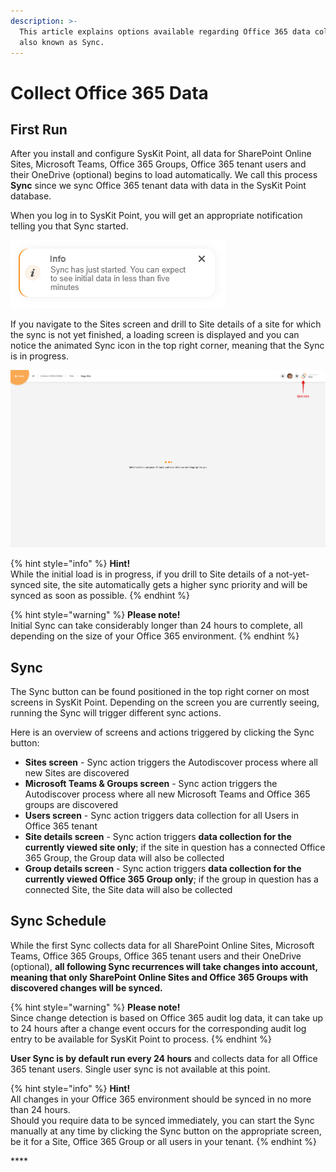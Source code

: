 ```yaml
---
description: >-
  This article explains options available regarding Office 365 data collection,
  also known as Sync.
---
```


# Collect Office 365 Data

## First Run

After you install and configure SysKit Point, all data for SharePoint Online Sites, Microsoft Teams, Office 365 Groups, Office 365 tenant users and their OneDrive \(optional\) begins to load automatically. We call this process **Sync** since we sync Office 365 tenant data with data in the SysKit Point database.

When you log in to SysKit Point, you will get an appropriate notification telling you that Sync started.

![SysKit Point - Sync started notification on first log in](../.gitbook/assets/collect-office-365-data.png)

If you navigate to the Sites screen and drill to Site details of a site for which the sync is not yet finished, a loading screen is displayed and you can notice the animated Sync icon in the top right corner, meaning that the Sync is in progress. 

![SysKit Point - Initial site details load screen and sync icon](../.gitbook/assets/collect-office-365-data_loading_sync.png)

{% hint style="info" %}
**Hint!**  
While the initial load is in progress, if you drill to Site details of a not-yet-synced site, the site automatically gets a higher sync priority and will be synced as soon as possible.
{% endhint %}

{% hint style="warning" %}
**Please note!**  
Initial Sync can take considerably longer than 24 hours to complete, all depending on the size of your Office 365 environment.
{% endhint %}

## Sync 

The Sync button can be found positioned in the top right corner on most screens in SysKit Point. Depending on the screen you are currently seeing, running the Sync will trigger different sync actions. 

Here is an overview of screens and actions triggered by clicking the Sync button:

* **Sites screen** - Sync action triggers the Autodiscover process where all new Sites are discovered
* **Microsoft Teams & Groups screen** - Sync action triggers the Autodiscover process where all new Microsoft Teams and Office 365 groups are discovered
* **Users screen** - Sync action triggers data collection for all Users in Office 365 tenant
* **Site details screen** - Sync action triggers **data collection for the currently viewed site only**; if the site in question has a connected Office 365 Group, the Group data will also be collected
* **Group details screen** - Sync action triggers **data collection for the currently viewed Office 365 Group only**; if the group in question has a connected Site, the Site data will also be collected

## Sync Schedule

While the first Sync collects data for all SharePoint Online Sites, Microsoft Teams, Office 365 Groups, Office 365 tenant users and their OneDrive \(optional\), **all following Sync recurrences will take changes into account, meaning that only SharePoint Online Sites and Office 365 Groups with discovered changes will be synced.** 

{% hint style="warning" %}
**Please note!**  
Since change detection is based on Office 365 audit log data, it can take up to 24 hours after a change event occurs for the corresponding audit log entry to be available for SysKit Point to process. 
{% endhint %}

**User Sync is by default run every 24 hours** and collects data for all Office 365 tenant users. Single user sync is not available at this point.

{% hint style="info" %}
**Hint!**  
All changes in your Office 365 environment should be synced in no more than 24 hours.   
Should you require data to be synced immediately, you can start the Sync manually at any time by clicking the Sync button on the appropriate screen, be it for a Site, Office 365 Group or all users in your tenant.
{% endhint %}

\*\*\*\*



